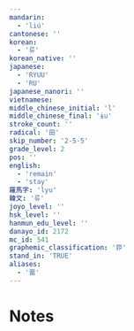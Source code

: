 ```yaml
---
mandarin:
  - 'liú'
cantonese: ''
korean:
  - '류'
korean_native: ''
japanese:
  - 'RYUU'
  - 'RU'
japanese_nanori: ''
vietnamese:
middle_chinese_initial: 'l'
middle_chinese_final: 'ɨu'
stroke_count: ''
radical: '田'
skip_number: '2-5-5'
grade_level: 2
pos: ''
english:
  - 'remain'
  - 'stay'
羅馬字: 'lyu'
韓文: '류'
joyo_level: ''
hsk_level: ''
hanmun_edu_level: ''
danayo_id: 2172
mc_id: 541
graphemic_classification: '丣'
stand_in: 'TRUE'
aliases:
  - '畱'
---
```


# Notes

